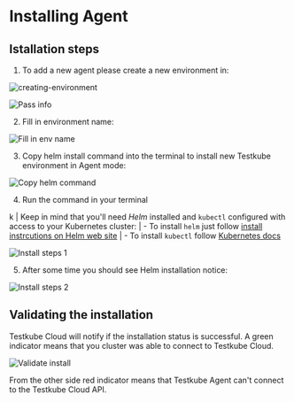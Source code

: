 # Installing Agent

## Istallation steps

1. To add a new agent please create a new environment in: 

![creating-environment](https://user-images.githubusercontent.com/30776/207018935-2e1c9d27-2e84-42f2-89c7-faa81ac6eabd.jpg)


![Pass info](https://user-images.githubusercontent.com/30776/206459262-7e8e5987-f30a-41a5-aada-02a58bfc8b31.png)

2. Fill in environment name: 

![Fill in env name](https://user-images.githubusercontent.com/30776/206459469-ceb3dd3d-0eb5-48ca-89be-6debc807b5d3.png)

3. Copy helm install command into the terminal to install new Testkube environment in Agent mode: 

![Copy helm command](https://user-images.githubusercontent.com/30776/206459486-8c7a50a0-4c7c-43f0-ae6a-5a84941f3613.png)

4. Run the command in your terminal

k
| Keep in mind that you'll need *Helm* installed and `kubectl` configured with access to your Kubernetes cluster: 
| - To install `helm` just follow [install instrcutions on Helm web site](https://helm.sh/docs/intro/install/)
| - To install `kubectl` follow [Kubernetes docs](https://kubernetes.io/docs/tasks/tools/)

![Install steps 1](https://user-images.githubusercontent.com/30776/206460225-a71ee0ef-15f0-482a-a188-f8d0cfc485cb.png)

5. After some time you should see Helm installation notice: 

![Install steps 2](https://user-images.githubusercontent.com/30776/206460312-86211dd2-dc50-48be-b33b-11f07720df0a.png)


## Validating the installation 

Testkube Cloud will notify if the installation status is successful. A green indicator means that you cluster was able to connect to Testkube Cloud.

![Validate install](https://user-images.githubusercontent.com/30776/206461244-f885c270-fc57-4919-9330-89a1ce5ad082.png)

From the other side red indicator means that Testkube Agent can't connect to the Testkube Cloud API.
